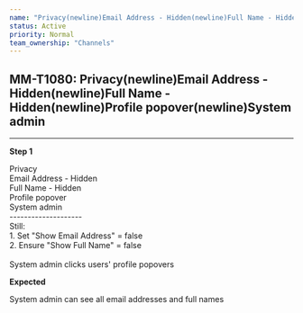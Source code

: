 ```yaml
---
name: "Privacy(newline)Email Address - Hidden(newline)Full Name - Hidden(newline)Profile popover(newline)System admin"
status: Active
priority: Normal
team_ownership: "Channels"
---
```


## MM-T1080: Privacy(newline)Email Address - Hidden(newline)Full Name - Hidden(newline)Profile popover(newline)System admin

---

**Step 1**

Privacy\
Email Address - Hidden\
Full Name - Hidden\
Profile popover\
System admin\
\--------------------\
Still:\
1\. Set "Show Email Address" = false\
2\. Ensure "Show Full Name" = false\
\
System admin clicks users' profile popovers

**Expected**

System admin can see all email addresses and full names
